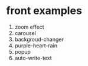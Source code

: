 # front examples

1. zoom effect
2. carousel
3. backgroud-changer
4. purple-heart-rain
5. popup
6. auto-write-text
